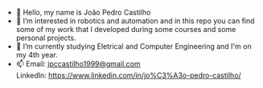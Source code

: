 - 👋 Hello, my name is João Pedro Castilho
- 👀 I’m interested in robotics and automation and in this repo you can find some of my work that I developed during some courses
      and some personal projects.
- 🌱 I’m currently studying Eletrical and Computer Engineering and I'm on my 4th year.
- 📫 Email: jpccastilho1999@gmail.com  
      LinkedIn: https://www.linkedin.com/in/jo%C3%A3o-pedro-castilho/

<!---
ccpjboss/ccpjboss is a ✨ special ✨ repository because its `README.md` (this file) appears on your GitHub profile.
You can click the Preview link to take a look at your changes.
--->
